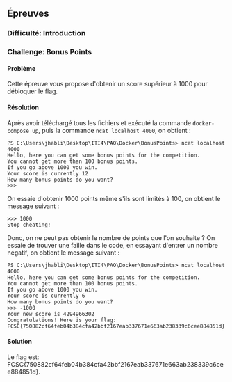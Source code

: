 ## Épreuves

### Difficulté: Introduction

### Challenge: Bonus Points

#### Problème

Cette épreuve vous propose d'obtenir un score supérieur à 1000 pour débloquer le flag.

#### Résolution

Après avoir téléchargé tous les fichiers et exécuté la commande `docker-compose up`, puis la commande `ncat localhost 4000`, on obtient :

```shell
PS C:\Users\jhabli\Desktop\ITI4\PAO\Docker\BonusPoints> ncat localhost 4000
Hello, here you can get some bonus points for the competition.
You cannot get more than 100 bonus points.
If you go above 1000 you win.
Your score is currently 12
How many bonus points do you want?
>>>
```
On essaie d'obtenir 1000 points même s'ils sont limités à 100, on obtient le message suivant :

```shell
>>> 1000
Stop cheating!
```
Donc, on ne peut pas obtenir le nombre de points que l'on souhaite ? On essaie de trouver une faille dans le code, en essayant d'entrer un nombre négatif, on obtient le message suivant :

```shell
PS C:\Users\jhabli\Desktop\ITI4\PAO\Docker\BonusPoints> ncat localhost 4000
Hello, here you can get some bonus points for the competition.
You cannot get more than 100 bonus points.
If you go above 1000 you win.
Your score is currently 6
How many bonus points do you want?
>>> -1000
Your new score is 4294966302
Congratulations! Here is your flag:
FCSC{750882cf64feb04b384cfa42bbf2167eab337671e663ab238339c6cee884851d}
```
#### Solution
Le flag est: FCSC{750882cf64feb04b384cfa42bbf2167eab337671e663ab238339c6cee884851d}.